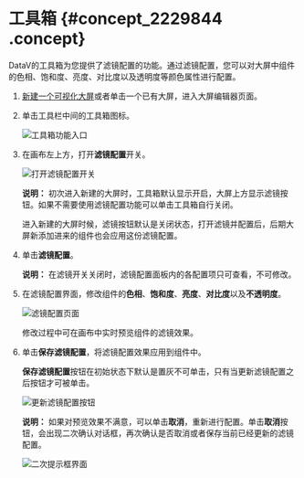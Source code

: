 # 工具箱 {#concept_2229844 .concept}

DataV的工具箱为您提供了滤镜配置的功能。通过滤镜配置，您可以对大屏中组件的色相、饱和度、亮度、对比度以及透明度等颜色属性进行配置。

1.  [新建一个可视化大屏](../../../../cn.zh-CN/管理可视化应用/创建可视化应用.md#)或者单击一个已有大屏，进入大屏编辑器页面。
2.  单击工具栏中间的工具箱图标。

    ![工具箱功能入口](http://static-aliyun-doc.oss-cn-hangzhou.aliyuncs.com/assets/img/1630467/156872729159654_zh-CN.png)

3.  在画布左上方，打开**滤镜配置**开关。

    ![打开滤镜配置开关](http://static-aliyun-doc.oss-cn-hangzhou.aliyuncs.com/assets/img/1681577/156872729159701_zh-CN.png)

    **说明：** 初次进入新建的大屏时，工具箱默认显示开启，大屏上方显示滤镜按钮。如果不需要使用滤镜配置功能可以单击工具箱自行关闭。

    进入新建的大屏时候，滤镜按钮默认是关闭状态，打开滤镜并配置后，后期大屏新添加进来的组件也会应用这份滤镜配置。

4.  单击**滤镜配置**。

    **说明：** 在滤镜开关关闭时，滤镜配置面板内的各配置项只可查看，不可修改。

5.  在滤镜配置界面，修改组件的**色相**、**饱和度**、**亮度**、**对比度**以及**不透明度**。

    ![滤镜配置页面](http://static-aliyun-doc.oss-cn-hangzhou.aliyuncs.com/assets/img/1681577/156872729159704_zh-CN.png)

    修改过程中可在画布中实时预览组件的滤镜效果。

6.  单击**保存滤镜配置**，将滤镜配置效果应用到组件中。

    **保存滤镜配置**按钮在初始状态下默认是置灰不可单击，只有当更新滤镜配置之后按钮才可被单击。

    ![更新滤镜配置按钮](http://static-aliyun-doc.oss-cn-hangzhou.aliyuncs.com/assets/img/1770003/156872729160656_zh-CN.png)

    **说明：** 如果对预览效果不满意，可以单击**取消**，重新进行配置。单击**取消**按钮，会出现二次确认对话框，再次确认是否取消或者保存当前已经更新的滤镜配置。

    ![二次提示框界面](http://static-aliyun-doc.oss-cn-hangzhou.aliyuncs.com/assets/img/1770003/156872729160662_zh-CN.png)


